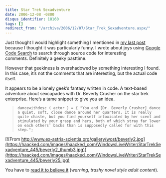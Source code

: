 ```yaml
---
title: Star Trek Sexadventure
date: 2006-12-08 -0800
disqus_identifier: 18160
tags: []
redirect_from: "/archive/2006/12/07/Star_Trek_Sexadventure.aspx/"
---
```


Just thought I would highlight something I mentioned in [my last
post](https://haacked.com/archive/2006/12/08/Look_Both_Ways_Before_You_Lock.aspx "In my last post")
because I thought it was particularly funny. I wrote about joys using
[Google Code Search](http://www.google.com/codesearch "Code Search") to
search through source code for interesting comments. Definitely a geeky
pasttime.

However that geekiness is overshadowed by something interesting I found.
In this case, it’s not the comments that are interesting, but the actual
code itself.

It appears to be a lonely geek’s fantasy written in code. A text-based
adventure about sexcapades with Dr. Beverly Crusher on the star trek
enterprise. Here’s a tame snippet to give you an idea.

> `dancewithdesc ( actor ) = { "You and [Dr. Beverly Crusher] dance a quiet, soft, close dance around her quarters. It is really quite chaste, but you find yourself intoxicated by her scent and stimulated by your grasp and hers, both of which stray far lower on each others’ backs than is supposedly called for with this step.";`

[![From
http://www.ex-astris-scientia.org/gallery/wost/beverly2.jpg](https://haacked.com/images/haacked_com/WindowsLiveWriter/StarTrekSexadventure_445/beverly2_thumb3.jpg)](https://haacked.com/images/haacked_com/WindowsLiveWriter/StarTrekSexadventure_445/beverly25.jpg)

You have to [read it to believe
it](http://www.google.com/codesearch?hl=en&q=show:D8fEcE7V1N0:x6wWpWtR_xM:jlz7MZyB40k&sa=N&ct=rd&cs_p=http://www.geocities.com/abomire/files/chick.zip&cs_f=/beverly.t "Star Trek Sexadventure") (*warning,
trashy novel style adult content*).

